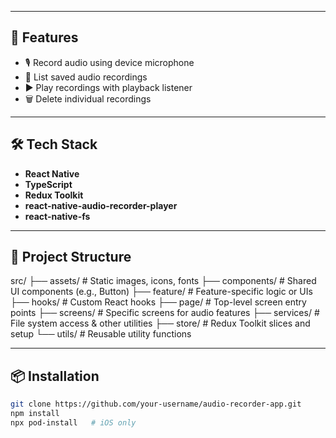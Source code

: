 
---

## 🚀 Features

- 🎙️ Record audio using device microphone
- 📂 List saved audio recordings
- ▶️ Play recordings with playback listener
- 🗑️ Delete individual recordings

---

## 🛠️ Tech Stack

- **React Native**
- **TypeScript**
- **Redux Toolkit**
- **react-native-audio-recorder-player**
- **react-native-fs**

---

## 📁 Project Structure

src/
├── assets/ # Static images, icons, fonts
├── components/ # Shared UI components (e.g., Button)
├── feature/ # Feature-specific logic or UIs
├── hooks/ # Custom React hooks
├── page/ # Top-level screen entry points
├── screens/ # Specific screens for audio features
├── services/ # File system access & other utilities
├── store/ # Redux Toolkit slices and setup
└── utils/ # Reusable utility functions

---

## 📦 Installation

```bash
git clone https://github.com/your-username/audio-recorder-app.git
npm install
npx pod-install   # iOS only
